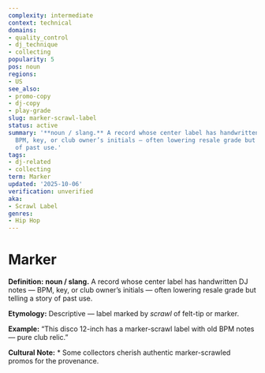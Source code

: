 ```yaml
---
complexity: intermediate
context: technical
domains:
- quality_control
- dj_technique
- collecting
popularity: 5
pos: noun
regions:
- US
see_also:
- promo-copy
- dj-copy
- play-grade
slug: marker-scrawl-label
status: active
summary: '**noun / slang.** A record whose center label has handwritten DJ notes —
  BPM, key, or club owner’s initials — often lowering resale grade but telling a story
  of past use.'
tags:
- dj-related
- collecting
term: Marker
updated: '2025-10-06'
verification: unverified
aka:
- Scrawl Label
genres:
- Hip Hop
---
```


# Marker

**Definition:** **noun / slang.** A record whose center label has handwritten DJ notes — BPM, key, or club owner’s initials — often lowering resale grade but telling a story of past use.

**Etymology:** Descriptive — label marked by *scrawl* of felt-tip or marker.

**Example:** “This disco 12-inch has a marker-scrawl label with old BPM notes — pure club relic.”

**Cultural Note:** * Some collectors cherish authentic marker-scrawled promos for the provenance.

